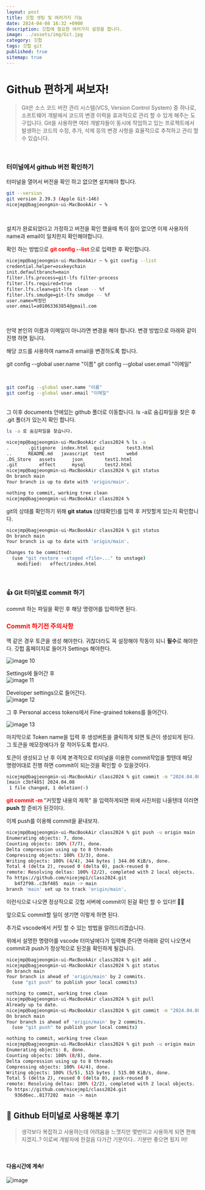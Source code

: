 ```yaml
---
layout: post
title: 깃헙 셋팅 및 여러가지 기능
date: 2024-04-08 16:32 +0900
description: 깃헙에 필요한 여러가지 설정을 합니다.
image: ../assets/img/Git.jpg
category: 깃헙
tags: 깃헙 git 
published: true
sitemap: true
---
```


# Github 편하게 써보자!
>Git은 소스 코드 버전 관리 시스템(VCS, Version Control System) 중 하나로, 소프트웨어 개발에서 코드의 변경 이력을
효과적으로 관리 할 수 있게 해주는 도구입니다. Git을 사용하면 여러 개발자들이 동시에 작업하고 있는 프로젝트에서 발생하는 코드의 수정, 추가, 삭제 등의 변경 사항을 효율적으로 추적하고 관리 할 수 있습니다.

<br>

### 터미널에서 github 버전 확인하기
터미널을 열어서 버전을 확인 하고 없으면 설치해야 합니다.

````bash
git --version
git version 2.39.3 (Apple Git-146)
nicejmp@bagjeongmin-ui-MacBookAir ~ % 
````
<br>

설치가 완료되었다고 가정하고 버전을 확인 했을때 특이 점이 없으면 이제 사용자의 name과 email이 일치한지 확인해야합니다.

확인 하는 방법으로 **<span style = "color : red"> git config --list </span>** 으로 입력한 후 확인합니다.
````bash
nicejmp@bagjeongmin-ui-MacBookAir ~ % git config --list
credential.helper=osxkeychain
init.defaultbranch=main
filter.lfs.process=git-lfs filter-process
filter.lfs.required=true
filter.lfs.clean=git-lfs clean -- %f
filter.lfs.smudge=git-lfs smudge -- %f
user.name=박정민
user.email=a01063363854@gmail.com
````

<br>

만약 본인의 이름과 이메일이 아니라면 변경을 해야 합니다.
변경 방법으로 아래와 같이 진행 하면 됩니다.

해당 코드를 사용하여 name과 email을 변경하도록 합니다.

git config --global user.name "이름"
git config --global user.email "이메일"

<br>

````bash
git config --global user.name "이름"
git config --global user.email "이메일"
````
<br>
그 이후 documents 안에있는 github 폴더로 이동합니다.
ls -a로 숨김파일을 찾은 후 .git 폴더가 있는지 확인 합니다.<br>

````bash
ls -a 로 숨김파일을 찾습니다.

nicejmp@bagjeongmin-ui-MacBookAir class2024 % ls -a
.		.gitignore	index.html	quiz		test3.html
..		README.md	javascript	test		webd
.DS_Store	assets		json		test1.html
.git		effect		mysql		test2.html
nicejmp@bagjeongmin-ui-MacBookAir class2024 % git status
On branch main
Your branch is up to date with 'origin/main'.

nothing to commit, working tree clean
nicejmp@bagjeongmin-ui-MacBookAir class2024 % 
````

git의 상태를 확인하기 위해 **git status** (상태확인)를 입력 후 커밋할게 있는지 확인합니다.

````bash
nicejmp@bagjeongmin-ui-MacBookAir class2024 % git status
On branch main
Your branch is up to date with 'origin/main'.

Changes to be committed:
  (use "git restore --staged <file>..." to unstage)
	modified:   effect/index.html
````
<br>

### 👍 Git 터미널로 commit 하기 

commit 하는 파일을 확인 후 해당 명령어를 입력하면 된다.

### <span style = "color: red">Commit 하기전 주의사항  </span>
맥 같은 경우 토큰을 생성 해야한다.
귀찮더라도 꼭 설정해야 작동이 되니 **필수**로 해야한다.
깃헙 홈페이지로 들어가 Settings 해야한다.

![image 10](https://github.com/nicejmp1/nicejmp1.github.io/assets/163364733/9d39b4f1-1aff-45cb-a544-5d0d5097267d)


Settings에 들어간 후
<br>
![image 11](https://github.com/nicejmp1/nicejmp1.github.io/assets/163364733/ca37485a-6464-4a32-bbf3-d2321d3fcf70)

Developer settings으로 들어간다.<br>
![image 12](https://github.com/nicejmp1/nicejmp1.github.io/assets/163364733/454a6454-901b-4504-a7c1-27be7536652c)

그 후 Personal access tokens에서 Fine-grained tokens를 들어간다. <br>

![image 13](https://github.com/nicejmp1/nicejmp1.github.io/assets/163364733/42e81730-c20f-4eab-a43f-02dbdf759d18)

마지막으로 Token name을 입력 후 생성버튼을 클릭하게 되면
토큰이 생성되게 된다. 그 토큰을 메모장에다가 잘 적어두도록 합시다. <br> 

토큰이 생성되고 난 후 이제 본격적으로 터미널을 이용한 commit작업을 할텐데 해당 명령어대로 진행 하면 commit이 되는것을 확인할 수 있을것이다.

````bash
nicejmp@bagjeongmin-ui-MacBookAir class2024 % git commit -m "2024.04.08"
[main c3bf485] 2024.04.08
 1 file changed, 1 deletion(-)

````

**<span style = "color : red">git commit -m </span>** "커밋할 내용의 제목" 을 입력하게되면 위에 사진처럼 나올텐데 이러면 **push** 할 준비가 된것이다.

이제 push를 이용해 commit을 끝내보자.

````bash
nicejmp@bagjeongmin-ui-MacBookAir class2024 % git push -u origin main
Enumerating objects: 7, done.
Counting objects: 100% (7/7), done.
Delta compression using up to 8 threads
Compressing objects: 100% (3/3), done.
Writing objects: 100% (4/4), 344 bytes | 344.00 KiB/s, done.
Total 4 (delta 2), reused 0 (delta 0), pack-reused 0
remote: Resolving deltas: 100% (2/2), completed with 2 local objects.
To https://github.com/nicejmp1/class2024.git
   b4f2f98..c3bf485  main -> main
branch 'main' set up to track 'origin/main'.
````

이런식으로 나오면 정상적으로 깃헙 서버에 commit이 된걸 확인 할 수 있다!! 🎉🎉

앞으로도 commit할 일이 생기면 이렇게 하면 된다.

추가로 vscode에서 커밋 할 수 있는 방법을 알려드리겠습니다.

위에서 설명한 명령어를 vscode 터미널에다가 입력해 준다면 아래와 같이 나오면서 commit과 push가 정상적으로 된것을 확인하게 될겁니다.

````bash
nicejmp@bagjeongmin-ui-MacBookAir class2024 % git add .
nicejmp@bagjeongmin-ui-MacBookAir class2024 % git status
On branch main
Your branch is ahead of 'origin/main' by 2 commits.
  (use "git push" to publish your local commits)

nothing to commit, working tree clean
nicejmp@bagjeongmin-ui-MacBookAir class2024 % git pull
Already up to date.
nicejmp@bagjeongmin-ui-MacBookAir class2024 % git commit -m "2024.04.08"
On branch main
Your branch is ahead of 'origin/main' by 2 commits.
  (use "git push" to publish your local commits)

nothing to commit, working tree clean
nicejmp@bagjeongmin-ui-MacBookAir class2024 % git push -u origin main
Enumerating objects: 8, done.
Counting objects: 100% (8/8), done.
Delta compression using up to 8 threads
Compressing objects: 100% (4/4), done.
Writing objects: 100% (5/5), 515 bytes | 515.00 KiB/s, done.
Total 5 (delta 2), reused 0 (delta 0), pack-reused 0
remote: Resolving deltas: 100% (2/2), completed with 2 local objects.
To https://github.com/nicejmp1/class2024.git
   936d6ec..8177202  main -> main
````

## 🥲 Github 터미널로 사용해본 후기 
> 생각보다 복잡하고 사용하는데 어려움을 느꼇지만 몇번이고 사용하게 되면 편해지겠지..? 이로써 개발자에 한걸음 다가간 기분이다.. 기분만 좋으면 됬지 머!

<br>

#### 다음시간에 계속!

![image](https://github.com/nicejmp1/nicejmp1.github.io/assets/163364733/90a41f22-19d3-4d17-b649-016d5880fa98)
